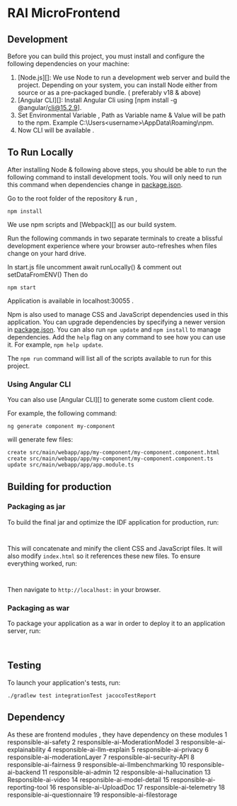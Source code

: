 # RAI  MicroFrontend

## Development

Before you can build this project, you must install and configure the following dependencies on your machine:

1. [Node.js][]: We use Node to run a development web server and build the project.
   Depending on your system, you can install Node either from source or as a pre-packaged bundle.
   ( preferably v18 & above)
2. [Angular CLI][]: Install Angular Cli using [npm install -g @angular/cli@15.2.9].
3. Set Environmental Variable , Path as Variable name & Value will be path to the npm. Example 
    C:\Users\<username>\AppData\Roaming\npm.
4. Now CLI will be available .

## To Run Locally

After installing Node & following above steps, you should be able to run the following command to install development tools.
You will only need to run this command when dependencies change in [package.json](package.json).

Go to the root folder of the repository & run ,

```
npm install
```
We use npm scripts and [Webpack][] as our build system.

Run the following commands in two separate terminals to create a blissful development experience where your browser
auto-refreshes when files change on your hard drive.


In start.js file uncomment await runLocally() & comment out setDataFromENV()
Then do 
```
npm start
``` 
Application is available in localhost:30055 .


Npm is also used to manage CSS and JavaScript dependencies used in this application. You can upgrade dependencies by
specifying a newer version in [package.json](package.json). You can also run `npm update` and `npm install` to manage dependencies.
Add the `help` flag on any command to see how you can use it. For example, `npm help update`.

The `npm run` command will list all of the scripts available to run for this project.

### Using Angular CLI

You can also use [Angular CLI][] to generate some custom client code.

For example, the following command:

```
ng generate component my-component
```

will generate few files:

```
create src/main/webapp/app/my-component/my-component.component.html
create src/main/webapp/app/my-component/my-component.component.ts
update src/main/webapp/app/app.module.ts
```

## Building for production

### Packaging as jar

To build the final jar and optimize the IDF application for production, run:

```


```

This will concatenate and minify the client CSS and JavaScript files. It will also modify `index.html` so it references these new files.
To ensure everything worked, run:

```


```

Then navigate to `http://localhost:` in your browser.

### Packaging as war

To package your application as a war in order to deploy it to an application server, run:

```


```

## Testing

To launch your application's tests, run:

```
./gradlew test integrationTest jacocoTestReport
```


## Dependency
 As these are frontend modules , they have dependency on these modules
 1	responsible-ai-safety
2	responsible-ai-ModerationModel
3	responsible-ai-explainability
4	responsible-ai-llm-explain
5	responsible-ai-privacy
6	responsible-ai-moderationLayer
7	responsible-ai-security-API
8	responsible-ai-fairness
9	responsible-ai-llmbenchmarking
10	responsible-ai-backend
11	responsible-ai-admin
12	responsible-ai-hallucination
13	Responsible-ai-video
14	responsible-ai-model-detail
15	responsible-ai-reporting-tool
16	responsible-ai-UploadDoc
17	responsible-ai-telemetry
18	responsible-ai-questionnaire
19	responsible-ai-filestorage
